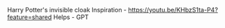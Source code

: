 Harry Potter's invisible cloak
Inspiration - https://youtu.be/KHbzS1ta-P4?feature=shared
Helps - GPT